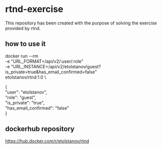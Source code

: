 # rtnd-exercise
This repository has been created with the purpose of solving the exercise provided by rtnd.

## how to use it
docker run --rm \
  -e "URL_FORMAT=/api/v2/:user/:role" \
  -e "URL_INSTANCE=/api/v2/etolstanov/guest?is_private=true&has_email_confirmed=false" \
  etolstanov/rtnd:1.0 \

{\
"user": "etolstanov",\
"role": "guest",\
"is_private": "true",\
"has_email_confirmed": "false"\
}

## dockerhub repository
https://hub.docker.com/r/etolstanov/rtnd
